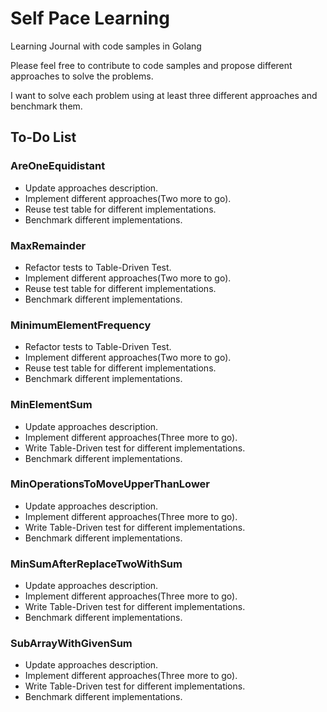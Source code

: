 # Self Pace Learning

Learning Journal with code samples in Golang

Please feel free to contribute to code samples and propose different approaches to solve the problems.

I want to solve each problem using at least three different approaches and benchmark them.

## To-Do List

### AreOneEquidistant

* Update approaches description.
* Implement different approaches(Two more to go).
* Reuse test table for different implementations.
* Benchmark different implementations.

### MaxRemainder

* Refactor tests to Table-Driven Test.
* Implement different approaches(Two more to go).
* Reuse test table for different implementations.
* Benchmark different implementations.

### MinimumElementFrequency

* Refactor tests to Table-Driven Test.
* Implement different approaches(Two more to go).
* Reuse test table for different implementations.
* Benchmark different implementations.

### MinElementSum

* Update approaches description.
* Implement different approaches(Three more to go).
* Write Table-Driven test for different implementations.
* Benchmark different implementations.

### MinOperationsToMoveUpperThanLower

* Update approaches description.
* Implement different approaches(Three more to go).
* Write Table-Driven test for different implementations.
* Benchmark different implementations.

### MinSumAfterReplaceTwoWithSum

* Update approaches description.
* Implement different approaches(Three more to go).
* Write Table-Driven test for different implementations.
* Benchmark different implementations.

### SubArrayWithGivenSum

* Update approaches description.
* Implement different approaches(Three more to go).
* Write Table-Driven test for different implementations.
* Benchmark different implementations.